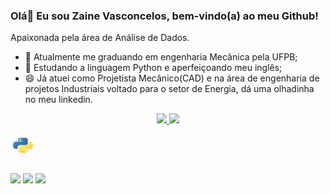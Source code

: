 ### Olá👋 Eu sou Zaine Vasconcelos, bem-vindo(a) ao meu Github!

Apaixonada pela área de Análise de Dados.

- 🔭 Atualmente me graduando em engenharia Mecânica pela UFPB;
- 🌱 Estudando a linguagem Python e aperfeiçoando meu inglês; 
- 😄 Já atuei como Projetista Mecânico(CAD) e na área de engenharia de projetos Industriais voltado para o setor de Energia, dá uma olhadinha no meu linkedin.


<div align="center">
  <a href="https://github.com/Zaine-eng">
  <img height="150em" src="https://github-readme-stats.vercel.app/api?username=Zaine-eng&show_icons=true&theme=cobalt&include_all_commits=true&count_private=true"/>
  <img height="150em" src="https://github-readme-stats.vercel.app/api/top-langs/?username=Zaine-eng&layout=compact&langs_count=7&theme=cobalt"/>
</div>
  <div style="display: inline_block"><br>
 
  <img align="center" alt="Zaine-Python" height="30" width="40" src="https://raw.githubusercontent.com/devicons/devicon/master/icons/python/python-original.svg">
  
</div>
  
  ##
 
<div> 
  <a href="https://www.linkedin.com/in/zaine-vasconcelos-a8674255/" target="_blank"><img src="https://img.shields.io/badge/-LinkedIn-%230077B5?style=for-the-badge&logo=linkedin&logoColor=white" target="_blank"></a> 
  <a href="https://www.instagram.com/zaine_vasconcelos/" target="_blank"><img src="https://img.shields.io/badge/-Instagram-%23E4405F?style=for-the-badge&logo=instagram&logoColor=white" target="_blank"></a> 
  <a href = "mailto:zainevasconcelos@gmail.com"><img src="https://img.shields.io/badge/-Gmail-%23333?style=for-the-badge&logo=gmail&logoColor=white" target="_blank"></a> 
</div>

  
